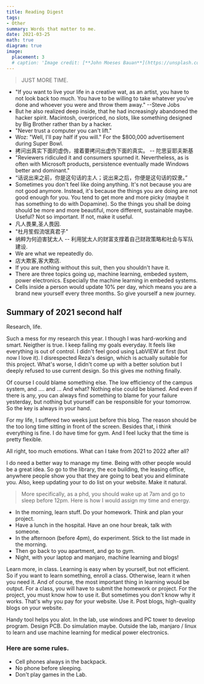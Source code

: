 ```yaml
---
title: Reading Digest
tags:
- Other
summary: Words that matter to me. 
date: 2021-03-25
math: true
diagram: true
image:
  placement: 3
  # caption: 'Image credit: [**John Moeses Bauan**](https://unsplash.com/photos/OGZtQF8iC0g)'
---
```

> JUST MORE TIME. 

- "If you want to live your life in a creative wat, as an artist, you have to not look back too much. You have to be willing to take whatever you've done and whoever you were and throw them away." --Steve Jobs
- But he also realized deep inside, that he had increasingly abandoned the hacker spirit. Macintosh, overpriced, no slots, like something designed by Big Brother rather than by a hacker. 
- "Never trust a computer you can't lift."
- Woz: "Well, I'll pay half if you will." For the $800,000 advertisement during Super Bowl.
- 拷问出真实下面的虚伪，接着要拷问出虚伪下面的真实。 -- 陀思妥耶夫斯基
- "Reviewers ridiculed it and consumers spurned it. Nevertheless, as is often with Microsoft products, persistence eventually made Windows better and dominant."
- “话说出来之前，你是这句话的主人；说出来之后，你便是这句话的奴隶。”
- Sometimes you don't feel like doing anything. It's not because you are not good anymore. Instead, it's because the things you are doing are not good enough for you. You tend to get more and more picky (maybe it has something to do with Dopamine). So the things you shall be doing should be more and more beautiful, more different, sustainable maybe. Useful? Not so important. If not, make it useful.
- 凡人畏果,圣人畏因.
- "杜月笙假流氓真君子"
- 纳粹为何迫害犹太人 -- 利用犹太人的财富支撑着自己财政策略和社会与军队建设.
- We are what we repeatedly do. 
- 店大欺客,客大欺店.
- If you are nothing without this suit, then you shouldn't have it. 
- There are three topics going up, machine learning, embeded system, power electronics. Especially the machine learning in embeded systems.
- Cells inside a person would update 10% per day, which means you are a brand new yourself every three months. So give yourself a new journey.

## Summary of 2021 second half
Research, life. 

Such a mess for my research this year. I though I was hard-working and smart. Neigther is true. I keep failing my goals everyday. It feels like everything is out of control. I didn't feel good using LabVIEW at first (but now I love it). I disrespected Reza's design, which is actually suitable for this project. What's worse, I didn't come up with a better solution but I deeply refused to use current design. So this gives me nothing finally. 

Of course I could blame something else. The low efficiency of the campus system, and .... and ... And what? Nothing else could be blamed. And even if there is any, you can always find something to blame for your failure yesterday, but nothing but yourself can be responsible for your tomorrow. So the key is always in your hand. 

For my life, I suffered two weeks just before this blog. The reason should be the too long time sitting in front of the screen. Besides that, i think everything is fine. I do have time for gym. And I feel lucky that the time is pretty flexible. 

All right, too much emotions. What can I take from 2021 to 2022 after all?

I do need a better way to manage my time. Being with other people would be a great idea. So go to the library, the ece building, the leasing office, anywhere people show you that they are going to beat you and eliminate you. Also, keep updating your to do list on your website. Make it natural. 
> More specifically, as a phd, you should wake up at 7am and go to sleep before 12pm. Here is how I would assign my time and energy. 
- In the morning, learn stuff. Do your homework. Think and plan your project. 
- Have a lunch in the hospital. Have an one hour break, talk with someone. 
- In the afternoon (before 4pm), do experiment. Stick to the list made in the morning. 
- Then go back to you apartment, and go to gym. 
- Night, with your laptop and manjaro, machine learning and blogs!

Learn more, in class. Learning is easy when by yourself, but not efficient. So if you want to learn something, enroll a class. Otherwise, learn it when you need it. And of course, the most important thing in learning would be output. For a class, you will have to submit the homework or project. For the project, you must know how to use it. But sometimes you don't know why it works. That's why you pay for your website. Use it. Post blogs, high-quality blogs on your website. 

Handy tool helps you alot. In the lab, use windows and PC tower to develop program. Design PCB. Do simulation maybe. Outside the lab, manjaro / linux to learn and use machine learning for medical power electronics. 

### Here are some rules.
- Cell phones always in the backpack. 
- No phone before sleeping. 
- Don't play games in the Lab. 

















